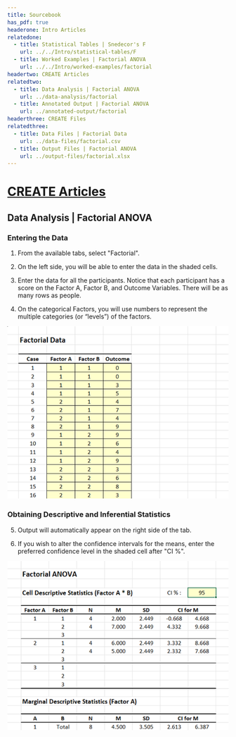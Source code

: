```yaml
---
title: Sourcebook
has_pdf: true
headerone: Intro Articles
relatedone:
  - title: Statistical Tables | Snedecor's F
    url: ../../Intro/statistical-tables/F
  - title: Worked Examples | Factorial ANOVA
    url: ../../Intro/worked-examples/factorial
headertwo: CREATE Articles
relatedtwo:
  - title: Data Analysis | Factorial ANOVA
    url: ../data-analysis/factorial
  - title: Annotated Output | Factorial ANOVA
    url: ../annotated-output/factorial
headerthree: CREATE Files
relatedthree:
  - title: Data Files | Factorial Data
    url: ../data-files/factorial.csv
  - title: Output Files | Factorial ANOVA
    url: ../output-files/factorial.xlsx
---
```


# [CREATE Articles](../index.md)

## Data Analysis | Factorial ANOVA

### Entering the Data 

1. From the available tabs, select "Factorial".

2. On the left side, you will be able to enter the data in the shaded cells.

3. Enter the data for all the participants. Notice that each participant has a score on the Factor A, Factor B, and Outcome Variables. There will be as many rows as people. 

4. On the categorical Factors, you will use numbers to represent the multiple categories (or “levels”) of the factors.

<p align="center"><kbd><img src="factorial1.png"></kbd></p>

### Obtaining Descriptive and Inferential Statistics

5. Output will automatically appear on the right side of the tab. 

6. If you wish to alter the confidence intervals for the means, enter the preferred confidence level in the shaded cell after "CI %". 

<p align="center"><kbd><img src="factorial2.png"></kbd></p>
